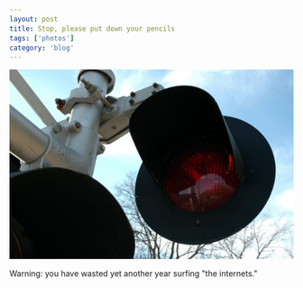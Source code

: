 ```yaml
---
layout: post
title: Stop, please put down your pencils
tags: ['photos']
category: 'blog'
---
```


![Stop :: Nikon D70 : 1/50s : f/14 : ISO 200](/media/2004/12/stop.jpg)

Warning: you have wasted yet another year surfing "the internets."


